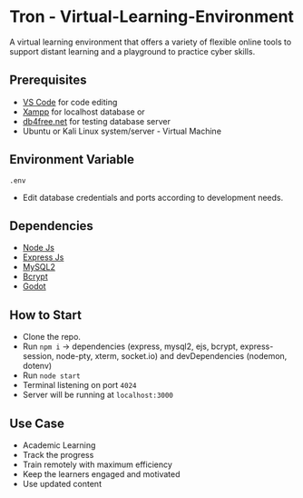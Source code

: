 # Tron - Virtual-Learning-Environment
A virtual learning environment that offers a variety of flexible online tools to support distant learning and a playground to practice cyber skills.

## Prerequisites
- [VS Code](https://code.visualstudio.com/) for code editing
- [Xampp](https://www.apachefriends.org/) for localhost database 
or
- [db4free.net](https://www.db4free.net/) for testing database server
- Ubuntu or Kali Linux system/server - Virtual Machine


## Environment Variable
`.env`
- Edit database credentials and ports according to development needs.

## Dependencies 
- [Node Js](https://nodejs.org/en/)
- [Express Js](https://expressjs.com/)
- [MySQL2](https://www.npmjs.com/package/mysql2)
- [Bcrypt](https://www.npmjs.com/package/bcrypt)
- [Godot](https://godotengine.org/)

## How to Start
- Clone the repo.
- Run `npm i` -> dependencies (express, mysql2, ejs, bcrypt, express-session, node-pty, xterm, socket.io) and devDependencies (nodemon, dotenv)
- Run `node start`
- Terminal listening on port `4024`
- Server will be running at `localhost:3000`

## Use Case
- Academic Learning
- Track the progress
- Train remotely with maximum efficiency
- Keep the learners engaged and motivated
- Use updated content
